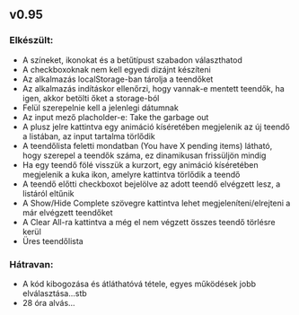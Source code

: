 ## v0.95

### Elkészült:
- A színeket, ikonokat és a betűtípust szabadon választhatod
- A checkboxoknak nem kell egyedi dizájnt készíteni
- Az alkalmazás localStorage-ban tárolja a teendőket
- Az alkalmazás indításkor ellenőrzi, hogy vannak-e mentett teendők, ha igen, akkor betölti őket a storage-ból
- Felül szerepelnie kell a jelenlegi dátumnak
- Az input mező placholder-e: Take the garbage out
- A plusz jelre kattintva egy animáció kíséretében megjelenik az új teendő a listában, az input tartalma törlődik
- A teendőlista feletti mondatban (You have X pending items) látható, hogy szerepel a teendők száma, ez dinamikusan frissüljön mindig
- Ha egy teendő fölé visszük a kurzort, egy animáció kíséretében megjelenik a kuka ikon, amelyre kattintva törlődik a teendő
- A teendő előtti checkboxot bejelölve az adott teendő elvégzett lesz, a listáról eltűnik
- A Show/Hide Complete szövegre kattintva lehet megjeleníteni/elrejteni a már elvégzett teendőket
- A Clear All-ra kattintva a még el nem végzett összes teendő törlésre kerül
- Üres teendőlista


### Hátravan:
- A kód kibogozása és átláthatóvá tétele, egyes működések jobb elválasztása...stb
- 28 óra alvás...
